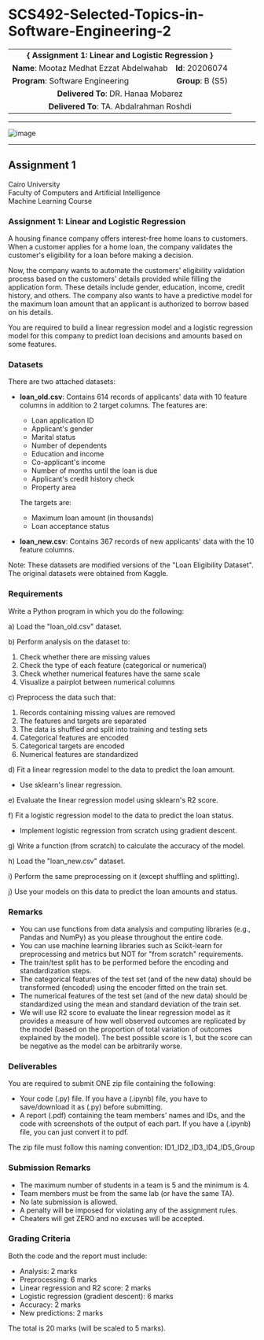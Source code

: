 # SCS492-Selected-Topics-in-Software-Engineering-2

<div align="center">
  <table width="100%">
    <tr>
      <td colspan="2" align="center"><strong>{ Assignment 1: Linear and Logistic Regression }</strong></td>
    </tr>
    <tr>
      <td align="left"><strong>Name</strong>: Mootaz Medhat Ezzat Abdelwahab</td>
      <td align="right"><strong>Id</strong>: 20206074</td>
    </tr>
    <tr>
      <td align="left"><strong>Program</strong>: Software Engineering</td>
      <td align="right"><strong>Group</strong>: B (S5)</td>
    </tr>
    <tr>
      <td align="center" colspan="2"><strong>Delivered To</strong>: DR. Hanaa Mobarez</td>
    </tr>
    <tr>
      <td align="center" colspan="2"><strong>Delivered To</strong>: TA. Abdalrahman Roshdi</td>
    </tr>
  </table>
</div>

---

![image](https://github.com/user-attachments/assets/e106d083-19da-4296-96e5-da13c6187a7b)

---

## Assignment 1

Cairo University  
Faculty of Computers and Artificial Intelligence  
Machine Learning Course  

### Assignment 1: Linear and Logistic Regression

A housing finance company offers interest-free home loans to customers. When a customer applies for a home loan, the company validates the customer's eligibility for a loan before making a decision.

Now, the company wants to automate the customers' eligibility validation process based on the customers' details provided while filling the application form. These details include gender, education, income, credit history, and others. The company also wants to have a predictive model for the maximum loan amount that an applicant is authorized to borrow based on his details.

You are required to build a linear regression model and a logistic regression model for this company to predict loan decisions and amounts based on some features.

### Datasets

There are two attached datasets:

- **loan_old.csv**: Contains 614 records of applicants' data with 10 feature columns in addition to 2 target columns. The features are:
  - Loan application ID
  - Applicant's gender
  - Marital status
  - Number of dependents
  - Education and income
  - Co-applicant's income
  - Number of months until the loan is due
  - Applicant's credit history check
  - Property area

  The targets are:
  - Maximum loan amount (in thousands)
  - Loan acceptance status

- **loan_new.csv**: Contains 367 records of new applicants' data with the 10 feature columns.

Note: These datasets are modified versions of the "Loan Eligibility Dataset". The original datasets were obtained from Kaggle.

### Requirements

Write a Python program in which you do the following:

a) Load the "loan_old.csv" dataset.

b) Perform analysis on the dataset to:
   1. Check whether there are missing values
   2. Check the type of each feature (categorical or numerical)
   3. Check whether numerical features have the same scale
   4. Visualize a pairplot between numerical columns

c) Preprocess the data such that:
   1. Records containing missing values are removed
   2. The features and targets are separated
   3. The data is shuffled and split into training and testing sets
   4. Categorical features are encoded
   5. Categorical targets are encoded
   6. Numerical features are standardized

d) Fit a linear regression model to the data to predict the loan amount.
   - Use sklearn's linear regression.

e) Evaluate the linear regression model using sklearn's R2 score.

f) Fit a logistic regression model to the data to predict the loan status.
   - Implement logistic regression from scratch using gradient descent.

g) Write a function (from scratch) to calculate the accuracy of the model.

h) Load the "loan_new.csv" dataset.

i) Perform the same preprocessing on it (except shuffling and splitting).

j) Use your models on this data to predict the loan amounts and status.

### Remarks

- You can use functions from data analysis and computing libraries (e.g., Pandas and NumPy) as you please throughout the entire code.
- You can use machine learning libraries such as Scikit-learn for preprocessing and metrics but NOT for "from scratch" requirements.
- The train/test split has to be performed before the encoding and standardization steps.
- The categorical features of the test set (and of the new data) should be transformed (encoded) using the encoder fitted on the train set.
- The numerical features of the test set (and of the new data) should be standardized using the mean and standard deviation of the train set.
- We will use R2 score to evaluate the linear regression model as it provides a measure of how well observed outcomes are replicated by the model (based on the proportion of total variation of outcomes explained by the model). The best possible score is 1, but the score can be negative as the model can be arbitrarily worse.

### Deliverables

You are required to submit ONE zip file containing the following:
- Your code (.py) file. If you have a (.ipynb) file, you have to save/download it as (.py) before submitting.
- A report (.pdf) containing the team members' names and IDs, and the code with screenshots of the output of each part. If you have a (.ipynb) file, you can just convert it to pdf.

The zip file must follow this naming convention: ID1_ID2_ID3_ID4_ID5_Group

### Submission Remarks

- The maximum number of students in a team is 5 and the minimum is 4.
- Team members must be from the same lab (or have the same TA).
- No late submission is allowed.
- A penalty will be imposed for violating any of the assignment rules.
- Cheaters will get ZERO and no excuses will be accepted.

### Grading Criteria

Both the code and the report must include:
- Analysis: 2 marks
- Preprocessing: 6 marks
- Linear regression and R2 score: 2 marks
- Logistic regression (gradient descent): 6 marks
- Accuracy: 2 marks
- New predictions: 2 marks

The total is 20 marks (will be scaled to 5 marks).

